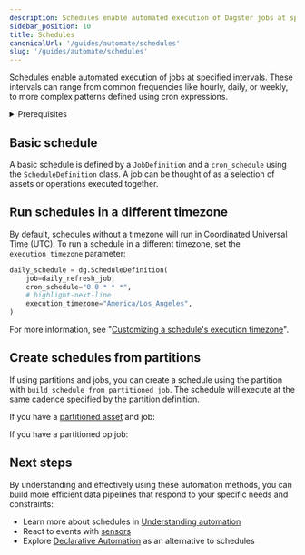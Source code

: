 ```yaml
---
description: Schedules enable automated execution of Dagster jobs at specified intervals ranging from common frequencies like hourly, daily, or weekly to more complex patterns defined with cron expressions.
sidebar_position: 10
title: Schedules
canonicalUrl: '/guides/automate/schedules'
slug: '/guides/automate/schedules'
---
```


Schedules enable automated execution of jobs at specified intervals. These intervals can range from common frequencies like hourly, daily, or weekly, to more complex patterns defined using cron expressions.

<details>
  <summary>Prerequisites</summary>

To follow the steps in this guide, you'll need:

- Familiarity with [assets](/guides/build/assets)
- Familiarity with [jobs](/guides/build/jobs)

</details>

## Basic schedule

A basic schedule is defined by a `JobDefinition` and a `cron_schedule` using the `ScheduleDefinition` class. A job can be thought of as a selection of assets or operations executed together.

<CodeExample
  path="docs_snippets/docs_snippets/guides/automation/simple-schedule-example.py"
  language="python"
  title="src/<project_name>/defs/assets.py"
/>

## Run schedules in a different timezone

By default, schedules without a timezone will run in Coordinated Universal Time (UTC). To run a schedule in a different timezone, set the `execution_timezone` parameter:

```python
daily_schedule = dg.ScheduleDefinition(
    job=daily_refresh_job,
    cron_schedule="0 0 * * *",
    # highlight-next-line
    execution_timezone="America/Los_Angeles",
)
```

For more information, see "[Customizing a schedule's execution timezone](/guides/automate/schedules/customizing-execution-timezone)".

## Create schedules from partitions

If using partitions and jobs, you can create a schedule using the partition with `build_schedule_from_partitioned_job`. The schedule will execute at the same cadence specified by the partition definition.

<Tabs>
<TabItem value="assets" label="Assets">

If you have a [partitioned asset](/guides/build/partitions-and-backfills) and job:

<CodeExample
  path="docs_snippets/docs_snippets/guides/automation/schedule-with-partition.py"
  language="python"
  title="src/<project_name>/defs/assets.py"
/>

</TabItem>
<TabItem value="ops" label="Ops">

If you have a partitioned op job:

<CodeExample
  path="docs_snippets/docs_snippets/guides/automation/schedule-with-partition-ops.py"
  language="python"
  title="src/<project_name>/defs/assets.py"
/>

</TabItem>
</Tabs>

## Next steps

By understanding and effectively using these automation methods, you can build more efficient data pipelines that respond to your specific needs and constraints:

- Learn more about schedules in [Understanding automation](/guides/automate)
- React to events with [sensors](/guides/automate/sensors)
- Explore [Declarative Automation](/guides/automate/declarative-automation) as an alternative to schedules
